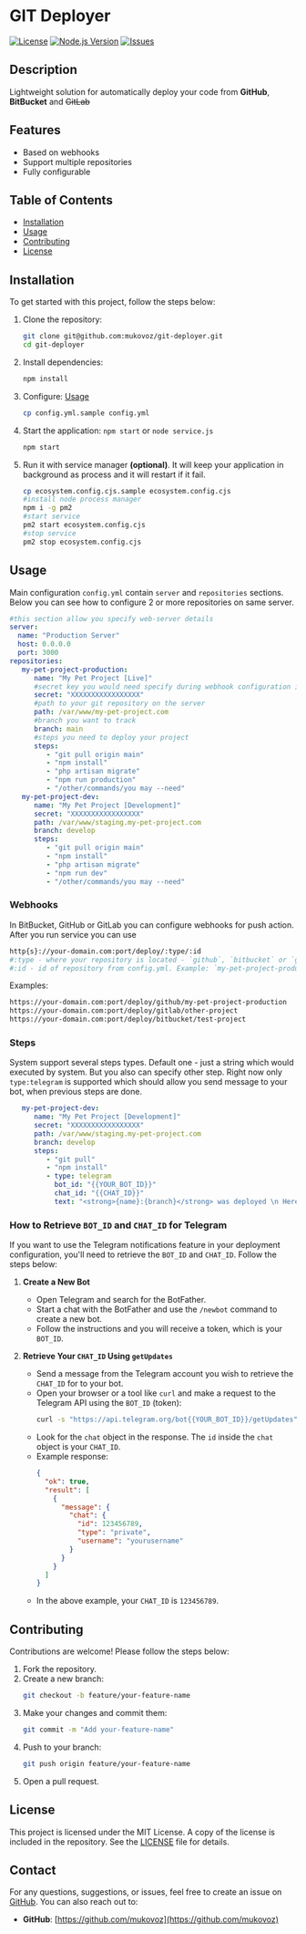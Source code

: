 # GIT Deployer 

[![License](https://img.shields.io/badge/License-MIT-blue.svg)](LICENSE)
[![Node.js Version](https://img.shields.io/badge/Node.js-%3E%3D16.0.0-green.svg)](https://nodejs.org/)
[![Issues](https://img.shields.io/github/issues/:owner/:repo.svg)](https://github.com/:owner/:repo/issues)

## Description

Lightweight solution for automatically deploy your code from **GitHub**, **BitBucket** and ~~GitLab~~
## Features

- Based on webhooks
- Support multiple repositories
- Fully configurable

## Table of Contents

- [Installation](#installation)
- [Usage](#usage)
- [Contributing](#contributing)
- [License](#license)

## Installation

To get started with this project, follow the steps below:

1. Clone the repository:
   ```bash
   git clone git@github.com:mukovoz/git-deployer.git
   cd git-deployer
   ```

2. Install dependencies:
   ```bash
   npm install
   ```

3. Configure:   [Usage](##Usage)
   ```bash
   cp config.yml.sample config.yml
   ```



4. Start the application:
`npm start` or `node service.js`
   ```bash
   npm start 
   ```

5. Run it with service manager **(optional)**. It will keep your application in background as process and it will restart if it fail.
   ```bash
   cp ecosystem.config.cjs.sample ecosystem.config.cjs
   #install node process manager
   npm i -g pm2
   #start service
   pm2 start ecosystem.config.cjs
   #stop service
   pm2 stop ecosystem.config.cjs
   ```

## Usage

Main configuration `config.yml` contain `server`  and `repositories` sections. Below you can see how to configure 2 or more repositories on same server.

```yaml
#this section allow you specify web-server details 
server:
  name: "Production Server" 
  host: 0.0.0.0
  port: 3000
repositories:
   my-pet-project-production:
      name: "My Pet Project [Live]"
      #secret key you would need specify during webhook configuration in github, bitbucket or gitlab
      secret: "XXXXXXXXXXXXXXXXX"
      #path to your git repository on the server
      path: /var/www/my-pet-project.com
      #branch you want to track
      branch: main
      #steps you need to deploy your project
      steps:
         - "git pull origin main"
         - "npm install"
         - "php artisan migrate"
         - "npm run production"
         - "/other/commands/you may --need"
   my-pet-project-dev:
      name: "My Pet Project [Development]"
      secret: "XXXXXXXXXXXXXXXXX"
      path: /var/www/staging.my-pet-project.com
      branch: develop
      steps:
         - "git pull origin main"
         - "npm install"
         - "php artisan migrate"
         - "npm run dev"
         - "/other/commands/you may --need"

```

### Webhooks
In BitBucket, GitHub or GitLab you can configure webhooks for push action. After you run service you can use 
```bash
http{s}://your-domain.com:port/deploy/:type/:id
#:type - where your repository is located - `github`, `bitbucket` or `gitlab`
#:id - id of repository from config.yml. Example: `my-pet-project-production`
```
Examples: 
```bash
https://your-domain.com:port/deploy/github/my-pet-project-production
https://your-domain.com:port/deploy/gitlab/other-project
https://your-domain.com:port/deploy/bitbucket/test-project
```



### Steps 
System support several steps types. Default one - just a string which would executed by system. 
But you also can specify other step. Right now only `type:telegram` is supported which should allow you 
send message to your bot, when previous steps are done.
```yaml
   my-pet-project-dev:
      name: "My Pet Project [Development]"
      secret: "XXXXXXXXXXXXXXXXX"
      path: /var/www/staging.my-pet-project.com
      branch: develop
      steps:
         - "git pull"
         - "npm install"
         - type: telegram
           bot_id: "{{YOUR_BOT_ID}}"
           chat_id: "{{CHAT_ID}}"
           text: "<strong>{name}:{branch}</strong> was deployed \n Here is result\n: {result}"
```

### How to Retrieve `BOT_ID` and `CHAT_ID` for Telegram

If you want to use the Telegram notifications feature in your deployment configuration, you'll need to retrieve the
`BOT_ID` and `CHAT_ID`. Follow the steps below:

1. **Create a New Bot**
   - Open Telegram and search for the BotFather.
   - Start a chat with the BotFather and use the `/newbot` command to create a new bot.
   - Follow the instructions and you will receive a token, which is your `BOT_ID`.


2. **Retrieve Your `CHAT_ID` Using `getUpdates`**
   - Send a message from the Telegram account you wish to retrieve the `CHAT_ID` for to your bot.
   - Open your browser or a tool like `curl` and make a request to the Telegram API using the `BOT_ID` (token):
     ```bash
     curl -s "https://api.telegram.org/bot{{YOUR_BOT_ID}}/getUpdates"
     ```
   - Look for the `chat` object in the response. The `id` inside the `chat` object is your `CHAT_ID`.
   - Example response:
     ```json
     {
       "ok": true,
       "result": [
         {
           "message": {
             "chat": {
               "id": 123456789,
               "type": "private",
               "username": "yourusername"
             }
           }
         }
       ]
     }
     ```
   - In the above example, your `CHAT_ID` is `123456789`.




## Contributing

Contributions are welcome! Please follow the steps below:

1. Fork the repository.
2. Create a new branch:
   ```bash
   git checkout -b feature/your-feature-name
   ```
3. Make your changes and commit them:
   ```bash
   git commit -m "Add your-feature-name"
   ```
4. Push to your branch:
   ```bash
   git push origin feature/your-feature-name
   ```
5. Open a pull request.

## License

This project is licensed under the MIT License. A copy of the license is included in the repository. See
the [LICENSE](LICENSE) file for details.


## Contact

For any questions, suggestions, or issues, feel free to create an issue
on [GitHub](https://github.com/mukovoz/git-deployer/issues). You can also reach out to:

- **GitHub**: [https://github.com/mukovoz](https://github.com/mukovoz)